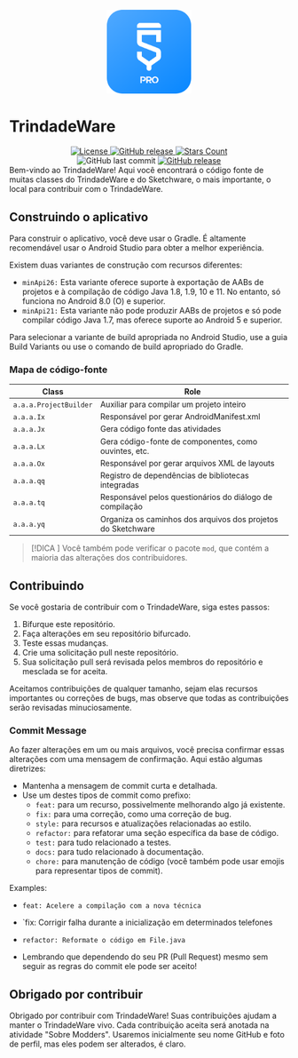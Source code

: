 <p align="center">
  <img src="assets/Sketchware-Pro.png" style="width: 30%;" />
</p>

# TrindadeWare
<div align="center">
    <a href="LICENSE">
        <img src="https://img.shields.io/github/license/6eero/newpass.svg?color=2196F3&style=for-the-badge&logo=gitbook&logoColor=ebebf0&labelColor=23232F" alt="License">
    </a>
    <a href="https://github.com/aquilesTrindade/TrindadeWare/releases">
        <img src="https://img.shields.io/github/downloads/aquilesTrindade/TrindadeWare/total.svg?color=2196F3&style=for-the-badge&logo=github&logoColor=ebebf0&labelColor=23232F" alt="GitHub release">
    </a>
    <a href="https://github.com/aquilesTrindade/TrindadeWare/stargazers">
        <img src="https://img.shields.io/github/stars/aquilesTrindade/TrindadeWare.svg?color=2196F3&style=for-the-badge&logo=apachespark&logoColor=ebebf0&labelColor=23232F" alt="Stars Count">
    </a>
</div>
<div align="center">
    <img alt="GitHub last commit" src="https://img.shields.io/github/last-commit/aquilesTrindade/TrindadeWare?color=2196F3&style=for-the-badge&logo=github&logoColor=ebebf0&labelColor=23232F">
    <a href="https://github.com/aquilesTrindade/TrindadeWare/releases">
        <img src="https://img.shields.io/github/v/release/aquilesTrindade/TrindadeWare?color=2196F3&style=for-the-badge&logo=pkgsrc&logoColor=ebebf0&labelColor=23232F" alt="GitHub release">
    </a>
</div>
Bem-vindo ao TrindadeWare! Aqui você encontrará o código fonte de muitas classes do TrindadeWare e do Sketchware, o mais importante, o local para contribuir com o TrindadeWare.
 
## Construindo o aplicativo 
Para construir o aplicativo, você deve usar o Gradle. É altamente recomendável usar o Android Studio para obter a melhor experiência.
 
Existem duas variantes de construção com recursos diferentes: 

- `minApi26:` Esta variante oferece suporte à exportação de AABs de projetos e à compilação de código Java 1.8, 1.9, 10 e 11. No entanto, só funciona no Android 8.0 (O) e superior. 
- `minApi21:` Esta variante não pode produzir AABs de projetos e só pode compilar código Java 1.7, mas oferece suporte ao Android 5 e superior. 

Para selecionar a variante de build apropriada no Android Studio, use a guia Build Variants ou use o comando de build apropriado do Gradle. 

### Mapa de código-fonte
 
| Class           | Role                                        |
| --------------- | ------------------------------------------- |
| `a.a.a.ProjectBuilder`      | Auxiliar para compilar um projeto inteiro        |
| `a.a.a.Ix`      | Responsável por gerar AndroidManifest.xml  |
| `a.a.a.Jx`      | Gera código fonte das atividades           |
| `a.a.a.Lx`      | Gera código-fonte de componentes, como ouvintes, etc.  |
| `a.a.a.Ox`      | Responsável por gerar arquivos XML de layouts  |
| `a.a.a.qq`      | Registro de dependências de bibliotecas integradas  |
| `a.a.a.tq`      | Responsável pelos questionários do diálogo de compilação  |
| `a.a.a.yq`      | Organiza os caminhos dos arquivos dos projetos do Sketchware     |

> [!DICA ]
> Você também pode verificar o pacote `mod`, que contém a maioria das alterações dos contribuidores. 

## Contribuindo 

Se você gostaria de contribuir com o TrindadeWare, siga estes passos: 

1. Bifurque este repositório. 
2. Faça alterações em seu repositório bifurcado. 
3. Teste essas mudanças. 
4. Crie uma solicitação pull neste repositório. 
5. Sua solicitação pull será revisada pelos membros do repositório e mesclada se for aceita. 

Aceitamos contribuições de qualquer tamanho, sejam elas recursos importantes ou correções de bugs, mas observe que todas as contribuições serão revisadas minuciosamente.
 
### Commit Message

Ao fazer alterações em um ou mais arquivos, você precisa confirmar essas alterações com uma mensagem de confirmação. Aqui estão algumas diretrizes: 

- Mantenha a mensagem de commit curta e detalhada. 
- Use um destes tipos de commit como prefixo: 
  - `feat:` para um recurso, possivelmente melhorando algo já existente. 
  - `fix:` para uma correção, como uma correção de bug. 
  - `style:` para recursos e atualizações relacionadas ao estilo. 
  - `refactor:` para refatorar uma seção específica da base de código. 
  - `test:` para tudo relacionado a testes. 
  - `docs:` para tudo relacionado à documentação. 
  - `chore:` para manutenção de código (você também pode usar emojis para representar tipos de commit). 

Examples:
- `feat: Acelere a compilação com a nova técnica` 
- `fix: Corrigir falha durante a inicialização em determinados telefones 
- `refactor: Reformate o código em File.java`     

- Lembrando que dependendo do seu PR (Pull Request) mesmo sem seguir as regras do commit ele pode ser aceito!

## Obrigado por contribuir 

Obrigado por contribuir com TrindadeWare! Suas contribuições ajudam a manter o TrindadeWare vivo. Cada contribuição aceita será anotada na atividade "Sobre Modders". Usaremos inicialmente seu nome GitHub e foto de perfil, mas eles podem ser alterados, é claro. 